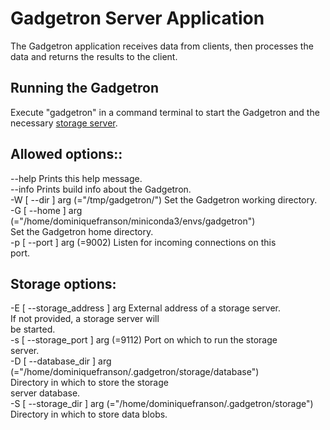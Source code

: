 # Gadgetron Server Application

The Gadgetron application receives data from clients, then processes the data and returns the results to the client. 

## Running the Gadgetron

Execute "gadgetron" in a command terminal to start the Gadgetron and the necessary [storage server](../storage/README.md). 

## Allowed options::
  --help                                Prints this help message. <br>
  --info                                Prints build info about the Gadgetron. <br>
  -W [ --dir ] arg (="/tmp/gadgetron/") Set the Gadgetron working directory.<br>
  -G [ --home ] arg (="/home/dominiquefranson/miniconda3/envs/gadgetron")<br>
                                        Set the Gadgetron home directory.<br>
  -p [ --port ] arg (=9002)             Listen for incoming connections on this<br>
                                        port.<br>

## Storage options:
  -E [ --storage_address ] arg          External address of a storage server. <br>
                                        If not provided, a storage server will <br>
                                        be started.<br>
  -s [ --storage_port ] arg (=9112)     Port on which to run the storage <br>
                                        server.<br>
  -D [ --database_dir ] arg (="/home/dominiquefranson/.gadgetron/storage/database")<br>
                                        Directory in which to store the storage<br>
                                        server database.<br>
  -S [ --storage_dir ] arg (="/home/dominiquefranson/.gadgetron/storage")<br>
                                        Directory in which to store data blobs.<br>
